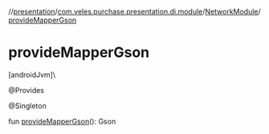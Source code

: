 //[presentation](../../../index.md)/[com.veles.purchase.presentation.di.module](../index.md)/[NetworkModule](index.md)/[provideMapperGson](provide-mapper-gson.md)

# provideMapperGson

[androidJvm]\

@Provides

@Singleton

fun [provideMapperGson](provide-mapper-gson.md)(): Gson
